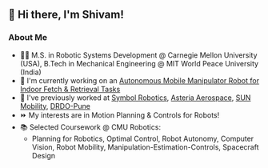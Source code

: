 ## 👋 Hi there, I'm Shivam! 

### About Me
- 🧑‍🎓 M.S. in Robotic Systems Development @ Carnegie Mellon University (USA), B.Tech in Mechanical Engineering @ MIT World Peace University (India)
- 🤖 I'm currently working on an [Autonomous Mobile Manipulator Robot for Indoor Fetch & Retrieval Tasks](https://youtu.be/Km9_RogBT0A)
- 🌱 I've previously worked at [Symbol Robotics](https://symbolrobotics.com/), [Asteria Aerospace](https://www.asteria.co.in), [SUN Mobility](https://www.sunmobility.com/), [DRDO-Pune](https://www.drdo.gov.in/labs-and-establishments/research-development-establishment-rdee)
- ⏩ My interests are in Motion Planning & Controls for Robots!
- 📚 Selected Coursework @ CMU Robotics:
  - Planning for Robotics, Optimal Control, Robot Autonomy, Computer Vision, Robot Mobility, Manipulation-Estimation-Controls, Spacecraft Design





<!--
**shivamtrip/shivamtrip** is a ✨ _special_ ✨ repository because its `README.md` (this file) appears on your GitHub profile.

Here are some ideas to get you started:

- 🔭 I’m currently working on ...
- 🌱 I’m currently learning ...
- 👯 I’m looking to collaborate on ...
- 🤔 I’m looking for help with ...
- 💬 Ask me about ...
- 📫 How to reach me: ...
- 😄 Pronouns: ...
- ⚡ Fun fact: ...
-->

